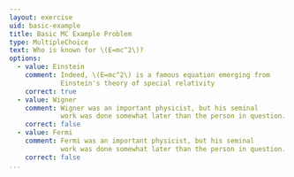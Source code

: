 ```yaml
---
layout: exercise
uid: basic-example
title: Basic MC Example Problem
type: MultipleChoice
text: Who is known for \(E=mc^2\)?
options:
  - value: Einstein
    comment: Indeed, \(E=mc^2\) is a famous equation emerging from
             Einstein's theory of special relativity
    correct: true
  - value: Wigner
    comment: Wigner was an important physicist, but his seminal
             work was done somewhat later than the person in question.
    correct: false
  - value: Fermi
    comment: Fermi was an important physicist, but his seminal
             work was done somewhat later than the person in question.
    correct: false
...
```

